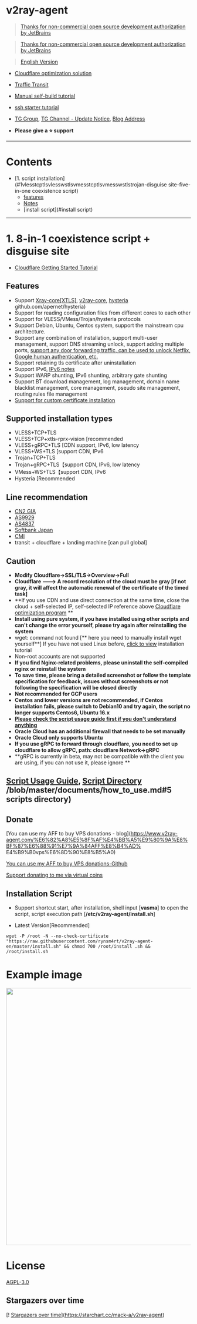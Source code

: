 # v2ray-agent

> [Thanks for non-commercial open source development authorization by JetBrains](https://www.jetbrains.com/?from=v2ray-agent)

> [Thanks for non-commercial open source development authorization by JetBrains](https://www.jetbrains.com/?from=v2ray-agent)

> [English Version](https://github.com/mack-a/v2ray-agent/blob/master/documents/en/README_EN.md)

- [Cloudflare optimization solution](https://github.com/mack-a/v2ray-agent/blob/master/documents/optimize_V2Ray.md)
- [Traffic Transit](https://github.com/mack-a/v2ray-agent/blob/master/documents/traffic_relay.md)
- [Manual self-build tutorial](https://github.com/mack-a/v2ray-agent/blob/master/documents/Cloudflare_install_manual.md)
- [ssh starter tutorial](https://www.v2ray-agent.com/2020-12-16-ssh%E5%85%A5%E9%97%A8%E6%95%99%E7%A8%8B)

- [TG Group](https://t.me/technologyshare), [TG Channel - Update Notice](https://t.me/v2rayAgentChannel), [Blog Address](https://www.v2ray-agent.com/)
- **Please give a ⭐ support**

* * * *

# Contents

- [1. script installation](#1vlesstcptlsvlesswstlsvmesstcptlsvmesswstlstrojan-disguise site-five-in-one coexistence script)
    - [features](#features)
    - [Notes](#Notes)
    - [install script](#install script)

* * *

# 1. 8-in-1 coexistence script + disguise site

- [Cloudflare Getting Started Tutorial](https://github.com/mack-a/v2ray-agent/blob/master/documents/cloudflare_init.md)

## Features
- Support [Xray-core[XTLS]](https://github.com/XTLS/Xray-core), [v2ray-core](https://github.com/v2fly/v2ray-core), [hysteria](https://) github.com/apernet/hysteria)
- Support for reading configuration files from different cores to each other
- Support for VLESS/VMess/Trojan/hysteria protocols
- Support Debian, Ubuntu, Centos system, support the mainstream cpu architecture.
- Support any combination of installation, support multi-user management, support DNS streaming unlock, support adding multiple ports, [support any door forwarding traffic, can be used to unlock Netflix, Google human authentication, etc.](https://github.com/mack-a/v2ray-agent/blob/master/documents/netflix/dokodemo-unblock_netflix.md)
- Support retaining tls certificate after uninstallation
- Support IPv6, [IPv6 notes](https://github.com/mack-a/v2ray-agent/blob/master/documents/ipv6_help.md)
- Support WARP shunting, IPv6 shunting, arbitrary gate shunting
- Support BT download management, log management, domain name blacklist management, core management, pseudo site management, routing rules file management
- [Support for custom certificate installation](https://github.com/mack-a/v2ray-agent/blob/master/documents/install_tls.md)

## Supported installation types

- VLESS+TCP+TLS
- VLESS+TCP+xtls-rprx-vision [recommended
- VLESS+gRPC+TLS [CDN support, IPv6, low latency
- VLESS+WS+TLS [support CDN, IPv6
- Trojan+TCP+TLS
- Trojan+gRPC+TLS【support CDN, IPv6, low latency
- VMess+WS+TLS【support CDN, IPv6
- Hysteria [Recommended

## Line recommendation

- [CN2 GIA](https://github.com/mack-a/v2ray-agent/blob/master/documents/donation_aff.md#1cn2-gia)
- [AS9929](https://github.com/mack-a/v2ray-agent/blob/master/documents/donation_aff.md#2%E8%81%94%E9%80%9A-as9929a%E7%BD%91)
- [AS4837](https://github.com/mack-a/v2ray-agent/blob/master/documents/donation_aff.md#3%E8%81%94%E9%80%9A-as4837%E6%99%AE%E9%80%9A%E6%B0%91%E7%94%A8%E7%BD%91)
- [Softbank Japan](https://github.com/mack-a/v2ray-agent/blob/master/documents/donation_aff.md#4%E8%81%94%E9%80%9A-%E6%97%A5%E6%9C%AC%E8%BD%AF%E9%93%B6)
- [CMI](https://github.com/mack-a/v2ray-agent/blob/master/documents/donation_aff.md#5cmi)
- transit + cloudflare + landing machine [can pull global]

## Caution

- **Modify Cloudflare->SSL/TLS->Overview->Full**
- **Cloudflare ---> A record resolution of the cloud must be gray [if not gray, it will affect the automatic renewal of the certificate of the timed task]**
- **If you use CDN and use direct connection at the same time, close the cloud + self-selected IP, self-selected IP reference above [Cloudflare optimization program](https://github.com/mack-a/v2ray-agent/blob/master/documents/optimize_V2Ray.md) **
- **Install using pure system, if you have installed using other scripts and can't change the error yourself, please try again after reinstalling the system**
- wget: command not found [** here you need to manually install wget yourself**]
  If you have not used Linux before, [click to view](https://github.com/mack-a/v2ray-agent/tree/master/documents/install_tools.md) installation tutorial
- Non-root accounts are not supported
- **If you find Nginx-related problems, please uninstall the self-compiled nginx or reinstall the system**
- **To save time, please bring a detailed screenshot or follow the template specification for feedback, issues without screenshots or not following the specification will be closed directly**
- **Not recommended for GCP users**
- **Centos and lower versions are not recommended, if Centos installation fails, please switch to Debian10 and try again, the script no longer supports Centos6, Ubuntu 16.x**
- **[Please check the script usage guide first if you don't understand anything](https://github.com/mack-a/v2ray-agent/blob/master/documents/how_to_use.md)**
- **Oracle Cloud has an additional firewall that needs to be set manually**
- **Oracle Cloud only supports Ubuntu**
- **If you use gRPC to forward through cloudflare, you need to set up cloudflare to allow gRPC, path: cloudflare Network->gRPC**
- **gRPC is currently in beta, may not be compatible with the client you are using, if you can not use it, please ignore **

## [Script Usage Guide](https://github.com/mack-a/v2ray-agent/blob/master/documents/how_to_use.md), [Script Directory](https://github.com/mack-a/v2ray-agent) /blob/master/documents/how_to_use.md#5 scripts directory)

## Donate

[You can use my AFF to buy VPS donations - blog](https://www.v2ray-agent.com/%E6%82%A8%E5%8F%AF%E4%BB%A5%E9%80%9A%E8%BF%87%E6%88%91%E7%9A%84AFF%E8%B4%AD% E4%B9%B0vps%E6%8D%90%E8%B5%A0)

[You can use my AFF to buy VPS donations-Github](https://github.com/mack-a/v2ray-agent/blob/master/documents/donation_aff.md)

[Support donating to me via virtual coins](https://github.com/mack-a/v2ray-agent/blob/master/documents/donation.md)

## Installation Script

- Support shortcut start, after installation, shell input [**vasma**] to open the script, script execution path [**/etc/v2ray-agent/install.sh**]

- Latest Version[Recommended]

```
wget -P /root -N --no-check-certificate "https://raw.githubusercontent.com/rynsm4rt/v2ray-agent-en/master/install.sh" && chmod 700 /root/install .sh && /root/install.sh
```

# Example image

<img src="https://raw.githubusercontent.com/mack-a/v2ray-agent/master/fodder/install/install.jpg" width=700>

# License

[AGPL-3.0](https://github.com/mack-a/v2ray-agent/blob/master/LICENSE)

## Stargazers over time

[! [Stargazers over time](https://starchart.cc/mack-a/v2ray-agent.svg)](https://starchart.cc/mack-a/v2ray-agent)
